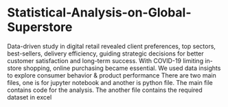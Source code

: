 # Statistical-Analysis-on-Global-Superstore
 Data-driven study in digital retail revealed client preferences, top sectors, best-sellers, delivery efficiency, guiding strategic decisions for better customer satisfaction and long-term success. With COVID-19 limiting in-store shopping, online purchasing became essential. We used data insights to explore consumer behavior &amp; product performance
There are two main files, one is for jupyter notebook and another is python file. The main file contains code for the analysis.
The another file contains the required dataset in excel
